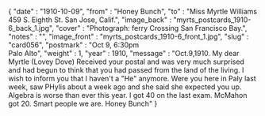 {
  "date" : "1910-10-09",
  "from" : "Honey Bunch",
  "to" : "Miss Myrtle Williams<br> 459 S. Eighth St. San Jose, Calif.",
  "image_back" : "myrts_postcards_1910-6_back_1.jpg",
  "cover" : "Photograph: ferry Crossing San Francisco Bay.",
  "notes" : "",
  "image_front" : "myrts_postcards_1910-6_front_1.jpg",
  "slug" : "card056",
  "postmark" : "Oct 9, 6:30pm<br>Palo Alto",
  "weight" : 1,
  "year" : 1910,
  "message" : "Oct.9,1910. My dear Myrtle (Lovey Dove) Received your postal and was very much surprised and had begun to think that you had passed from the land of the living. I wish to inform you that I haven't a \"He\" anymore. Were you here in Paly last week, saw PHylis about a week ago and she said she expected you up. Algebra is worse than ever this year. I got 40 on the last exam. McMahon got 20. Smart people we are. Honey Bunch"
}
